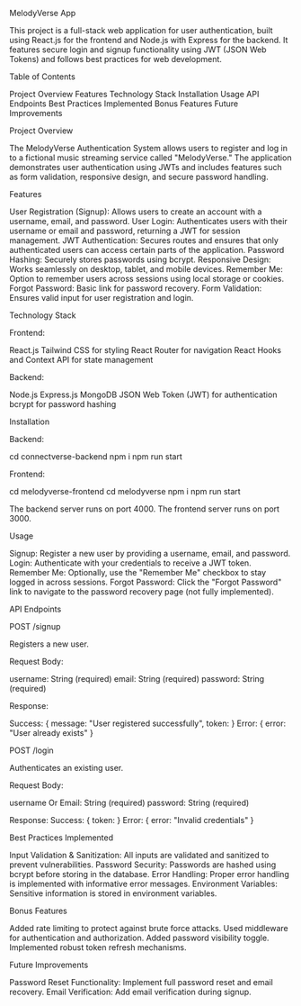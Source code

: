 MelodyVerse App

This project is a full-stack web application for user authentication, built using React.js for the frontend and Node.js with Express for the backend. It features secure login and signup functionality using JWT (JSON Web Tokens) and follows best practices for web development.

Table of Contents

Project Overview
Features
Technology Stack
Installation
Usage
API Endpoints
Best Practices Implemented
Bonus Features
Future Improvements

Project Overview

The MelodyVerse Authentication System allows users to register and log in to a fictional music streaming service called "MelodyVerse." The application demonstrates user authentication using JWTs and includes features such as form validation, responsive design, and secure password handling.

Features

User Registration (Signup): Allows users to create an account with a username, email, and password.
User Login: Authenticates users with their username or email and password, returning a JWT for session management.
JWT Authentication: Secures routes and ensures that only authenticated users can access certain parts of the application.
Password Hashing: Securely stores passwords using bcrypt.
Responsive Design: Works seamlessly on desktop, tablet, and mobile devices.
Remember Me: Option to remember users across sessions using local storage or cookies.
Forgot Password: Basic link for password recovery.
Form Validation: Ensures valid input for user registration and login.

Technology Stack

Frontend:

React.js
Tailwind CSS for styling
React Router for navigation
React Hooks and Context API for state management

Backend:

Node.js
Express.js
MongoDB
JSON Web Token (JWT) for authentication
bcrypt for password hashing

Installation

Backend:

cd connectverse-backend
npm i
npm run start

Frontend:

cd melodyverse-frontend
cd melodyverse
npm i
npm run start

The backend server runs on port 4000.
The frontend server runs on port 3000.

Usage

Signup: Register a new user by providing a username, email, and password.
Login: Authenticate with your credentials to receive a JWT token.
Remember Me: Optionally, use the "Remember Me" checkbox to stay logged in across sessions.
Forgot Password: Click the "Forgot Password" link to navigate to the password recovery page (not fully implemented).

API Endpoints

POST /signup

Registers a new user.

Request Body:

username: String (required)
email: String (required)
password: String (required)

Response:

Success: { message: "User registered successfully", token: <JWT> }
Error: { error: "User already exists" }

POST /login

Authenticates an existing user.

Request Body:

username Or Email: String (required)
password: String (required)

Response:
Success: { token: <JWT> }
Error: { error: "Invalid credentials" }

Best Practices Implemented

Input Validation & Sanitization: All inputs are validated and sanitized to prevent vulnerabilities.
Password Security: Passwords are hashed using bcrypt before storing in the database.
Error Handling: Proper error handling is implemented with informative error messages.
Environment Variables: Sensitive information is stored in environment variables.

Bonus Features

Added rate limiting to protect against brute force attacks.
Used middleware for authentication and authorization.
Added password visibility toggle.
Implemented robust token refresh mechanisms.

Future Improvements

Password Reset Functionality: Implement full password reset and email recovery.
Email Verification: Add email verification during signup.
